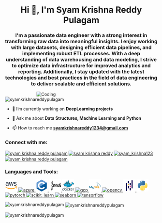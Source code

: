 <h1 align="center">Hi 👋, I'm Syam Krishna Reddy Pulagam</h1>
<h3 align="center">I'm a passionate data engineer with a strong interest in transforming raw data into meaningful insights. I enjoy working with large datasets, designing efficient data pipelines, and implementing robust ETL processes. With a deep understanding of data warehousing and data modeling, I strive to optimize data infrastructure for improved analytics and reporting. Additionally, I stay updated with the latest technologies and best practices in the field of data engineering to deliver scalable and efficient solutions.</h3>

<img align="right" alt="Coding" width="400" src="https://miro.medium.com/v2/resize:fit:1358/1*Urc28sbnORGOW5oyohQ06g.gif">

<p align="left"> <img src="https://komarev.com/ghpvc/?username=syamkrishnareddypulagam&label=Profile%20views&color=0e75b6&style=flat" alt="syamkrishnareddypulagam" /> </p>

- 🔭 I’m currently working on **DeepLearning projects**

- 💬 Ask me about **Data Structures, Machine Learning and Python**

- 📫 How to reach me **syamkrishnareddy1234@gmail.com**

<h3 align="left">Connect with me:</h3>
<p align="left">
<a href="https://www.linkedin.com/in/syam-krishna-reddy-pulagam/" target="blank"><img align="center" src="https://raw.githubusercontent.com/rahuldkjain/github-profile-readme-generator/master/src/images/icons/Social/linked-in-alt.svg" alt="syam krishna reddy pulagam" height="30" width="40" /></a>
<a href="https://www.kaggle.com/syamkrishnareddy" target="blank"><img align="center" src="https://raw.githubusercontent.com/rahuldkjain/github-profile-readme-generator/master/src/images/icons/Social/kaggle.svg" alt="syam krishna reddy" height="30" width="40" /></a>
<a href="https://instagram.com/syam_krishna123" target="blank"><img align="center" src="https://raw.githubusercontent.com/rahuldkjain/github-profile-readme-generator/master/src/images/icons/Social/instagram.svg" alt="syam_krishna123" height="30" width="40" /></a>
<a href="https://leetcode.com/Syamkrishnareddypulagam/" target="blank"><img align="center" src="https://raw.githubusercontent.com/rahuldkjain/github-profile-readme-generator/master/src/images/icons/Social/leet-code.svg" alt="syam krishna reddy pulagam" height="30" width="40" /></a>
</p>

<h3 align="left">Languages and Tools:</h3>
<p align="left"> <a href="https://aws.amazon.com" target="_blank" rel="noreferrer"> <img src="https://raw.githubusercontent.com/devicons/devicon/master/icons/amazonwebservices/amazonwebservices-original-wordmark.svg" alt="aws" width="40" height="40"/> </a> <a href="https://azure.microsoft.com/en-in/" target="_blank" rel="noreferrer"> <img src="https://www.vectorlogo.zone/logos/microsoft_azure/microsoft_azure-icon.svg" alt="azure" width="40" height="40"/> </a> <a href="https://www.cprogramming.com/" target="_blank" rel="noreferrer"> <img src="https://raw.githubusercontent.com/devicons/devicon/master/icons/c/c-original.svg" alt="c" width="40" height="40"/> </a> <a href="https://canvasjs.com" target="_blank" rel="noreferrer"> <img src="https://raw.githubusercontent.com/Hardik0307/Hardik0307/master/assets/canvasjs-charts.svg" alt="canvasjs" width="40" height="40"/> </a> <a href="https://www.docker.com/" target="_blank" rel="noreferrer"> <img src="https://raw.githubusercontent.com/devicons/devicon/master/icons/docker/docker-original-wordmark.svg" alt="docker" width="40" height="40"/> </a> <a href="https://cloud.google.com" target="_blank" rel="noreferrer"> <img src="https://www.vectorlogo.zone/logos/google_cloud/google_cloud-icon.svg" alt="gcp" width="40" height="40"/> </a> <a href="https://www.mysql.com/" target="_blank" rel="noreferrer"> <img src="https://raw.githubusercontent.com/devicons/devicon/master/icons/mysql/mysql-original-wordmark.svg" alt="mysql" width="40" height="40"/> </a> <a href="https://opencv.org/" target="_blank" rel="noreferrer"> <img src="https://www.vectorlogo.zone/logos/opencv/opencv-icon.svg" alt="opencv" width="40" height="40"/> </a> <a href="https://pandas.pydata.org/" target="_blank" rel="noreferrer"> <img src="https://raw.githubusercontent.com/devicons/devicon/2ae2a900d2f041da66e950e4d48052658d850630/icons/pandas/pandas-original.svg" alt="pandas" width="40" height="40"/> </a> <a href="https://www.python.org" target="_blank" rel="noreferrer"> <img src="https://raw.githubusercontent.com/devicons/devicon/master/icons/python/python-original.svg" alt="python" width="40" height="40"/> </a> <a href="https://pytorch.org/" target="_blank" rel="noreferrer"> <img src="https://www.vectorlogo.zone/logos/pytorch/pytorch-icon.svg" alt="pytorch" width="40" height="40"/> </a> <a href="https://scikit-learn.org/" target="_blank" rel="noreferrer"> <img src="https://upload.wikimedia.org/wikipedia/commons/0/05/Scikit_learn_logo_small.svg" alt="scikit_learn" width="40" height="40"/> </a> <a href="https://seaborn.pydata.org/" target="_blank" rel="noreferrer"> <img src="https://seaborn.pydata.org/_images/logo-mark-lightbg.svg" alt="seaborn" width="40" height="40"/> </a> <a href="https://www.tensorflow.org" target="_blank" rel="noreferrer"> <img src="https://www.vectorlogo.zone/logos/tensorflow/tensorflow-icon.svg" alt="tensorflow" width="40" height="40"/> </a> </p>

<p><img align="left" src="https://github-readme-stats.vercel.app/api/top-langs?username=syamkrishnareddypulagam&show_icons=true&locale=en&layout=compact" alt="syamkrishnareddypulagam" /></p>

<p>&nbsp;<img align="center" src="https://github-readme-stats.vercel.app/api?username=syamkrishnareddypulagam&show_icons=true&locale=en" alt="syamkrishnareddypulagam" /></p>

<p><img align="center" src="https://github-readme-streak-stats.herokuapp.com/?user=syamkrishnareddypulagam&" alt="syamkrishnareddypulagam" /></p>
